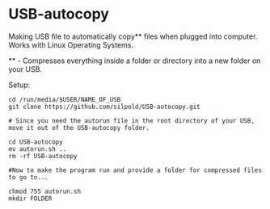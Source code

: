 # USB-autocopy
Making USB file to automatically copy** files when plugged into computer. Works with Linux Operating Systems.

** - Compresses everything inside a folder or directory into a new folder on your USB.

Setup:
```
cd /run/media/$USER/NAME_OF_USB
git clone https://github.com/silpold/USB-autocopy.git

# Since you need the autorun file in the root directory of your USB, move it out of the USB-autocopy folder.

cd USB-autocopy
mv autorun.sh ..
rm -rf USB-autocopy

#Now to make the program run and provide a folder for compressed files to go to...

chmod 755 autorun.sh
mkdir FOLDER
```
